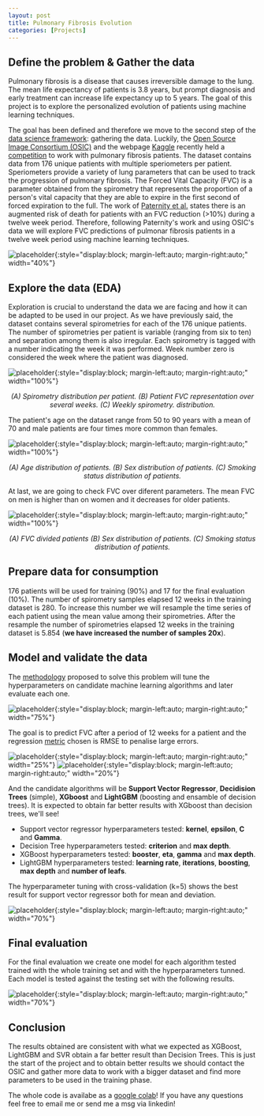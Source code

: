 ```yaml
---
layout: post
title: Pulmonary Fibrosis Evolution
categories: [Projects]
---
```

## Define the problem & Gather the data

Pulmonary fibrosis is a disease that causes irreversible damage to the lung. The mean life expectancy of patients is 3.8 years, but prompt diagnosis and early treatment can increase life expectancy up to 5 years. The goal of this project is to explore the personalized evolution of patients using machine learning techniques.

The goal has been defined and therefore we move to the second step of the [data science framework](/a-data-science-framework): gathering the data. Luckily, the [Open Source Image Consortium (OSIC)](https://www.osicild.org/) and the webpage [Kaggle](https://www.kaggle.com/) recently held a [competition](https://www.kaggle.com/competitions/osic-pulmonary-fibrosis-progression) to work with pulmonary fibrosis patients. The dataset contains data from 176 unique patients with multiple speriometers per patient. Speriometers provide a variety of lung parameters that can be used to track the progression of pulmonary fibrosis. The Forced Vital Capacity (FVC) is a parameter obtained from the spirometry that represents the proportion of a person's vital capacity that they are able to expire in the first second of forced expiration to the full. The work of [Paternity et al.](https://pubmed.ncbi.nlm.nih.gov/28388260/) states there is an augmented risk of death for patients with an FVC reduction (>10%) during a twelve week period. Therefore, following Paternity's work and using OSIC's data we will explore FVC predictions of pulmonar fibrosis patients in a twelve week period using machine learning techniques.

![placeholder](/images/projects/fiborsi/pulmons.png){:style="display:block; margin-left:auto; margin-right:auto;"  width="40%"}

## Explore the data (EDA)

Exploration is crucial to understand the data we are facing and how it can be adapted to be used in our project. As we have previously said, the dataset contains several spirometries for each of the 176 unique patients. The number of spirometries per patient is variable (ranging from six to ten) and separation among them is also irregular. Each spirometry is tagged with a number indicating the week it was performed. Week number zero is considered the week where the patient was diagnosed.

![placeholder](/images/projects/fiborsi/eda_distribution.png){:style="display:block; margin-left:auto; margin-right:auto;"  width="100%"}
 <center> <em>(A) Spirometry distribution per patient. (B) Patient FVC representation over several weeks. (C) Weekly spirometry. distribution. </em></center> 

The patient's age on the dataset range from 50 to 90 years with a mean of 70 and male patients are four times more common than females.

![placeholder](/images/projects/fiborsi/eda_patients.png){:style="display:block; margin-left:auto; margin-right:auto;"  width="100%"}
 <center> <em>(A) Age distribution of patients. (B) Sex distribution of patients. (C) Smoking status distribution of patients. </em></center> 

At last, we are going to check FVC over diferent parameters. The mean FVC on men is higher than on women and it decreases for older patients.

![placeholder](/images/projects/fiborsi/fvc_features.png){:style="display:block; margin-left:auto; margin-right:auto;"  width="100%"}
 <center> <em>(A) FVC divided patients (B) Sex distribution of patients. (C) Smoking status distribution of patients. </em></center> 


## Prepare data for consumption

176 patients will be used for training (90%) and 17 for the final evaluation (10%). The number of spirometry samples elapsed 12 weeks in the training dataset is 280. To increase this number we will resample the time series of each patient using the mean value among their spirometries. After the resample the number of spirometries elapsed 12 weeks in the training dataset is 5.854 (**we have increased the number of samples 20x**).

## Model and validate the data

The [methodology](/defining-a-methodology) proposed to solve this problem will tune the hyperparameters on candidate machine learning algorithms and later evaluate each one.

![placeholder](/images/methodology.png){:style="display:block; margin-left:auto; margin-right:auto;"  width="75%"}

The goal is to predict FVC after a period of 12 weeks for a patient and the regression [metric](/metrics) chosen is RMSE to penalise large errors.

![placeholder](/images/mse_formula.png){:style="display:block; margin-left:auto; margin-right:auto;"  width="25%"}
![placeholder](/images/rmse_formula.png){:style="display:block; margin-left:auto; margin-right:auto;"  width="20%"}

And the candidate algorithms will be **Support Vector Regressor**, **Decidision Trees** (simple), **XGboost** and **LightGBM** (boosting and ensamble of decision trees). It is expected to obtain far better results with XGboost than decision trees, we'll see!

* Support vector regressor hyperparameters tested: **kernel**, **epsilon**, **C** and **Gamma**.  
* Decision Tree hyperparameters tested: **criterion** and **max depth**.  
* XGBoost hyperparameters tested: **booster**, **eta**, **gamma** and **max depth**.  
* LightGBM hyperparameters tested: **learning rate**, **iterations**, **boosting**, **max depth** and **number of leafs**.

The hyperparameter tuning with cross-validation (k=5) shows the best result for support vector regressor both for mean and deviation.

![placeholder](/images/projects/fiborsi/hyperparameter.png){:style="display:block; margin-left:auto; margin-right:auto;"  width="70%"}

## Final evaluation

For the final evaluation we create one model for each algorithm tested trained with the whole training set and with the hyperparameters tunned. Each model is tested against the testing set with the following results.

![placeholder](/images/projects/fiborsi/final_evaluation.png){:style="display:block; margin-left:auto; margin-right:auto;"  width="70%"}

## Conclusion

The results obtained are consistent with what we expected as XGBoost, LightGBM and SVR obtain a far better result than Decision Trees. This is just the start of the project and to obtain better results we should contact the OSIC and gather more data to work with a bigger dataset and find more parameters to be used in the training phase. 

The whole code is availabe as a [google colab](https://colab.research.google.com/drive/1EVhE5qbfbuxuOSRQ1cLxtNRRkE1r7G1S)! If you have any questions feel free to email me or send me a msg via linkedin!